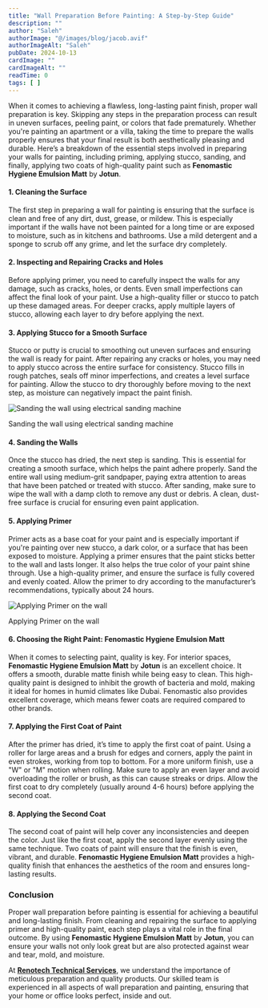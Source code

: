 ```yaml
---
title: "Wall Preparation Before Painting: A Step-by-Step Guide"
description: ""
author: "Saleh"
authorImage: "@/images/blog/jacob.avif"
authorImageAlt: "Saleh"
pubDate: 2024-10-13
cardImage: ""
cardImageAlt: ""
readTime: 0
tags: [ ]
---
```



When it comes to achieving a flawless, long-lasting paint finish, proper wall preparation is key. Skipping any steps in the preparation process can result in uneven surfaces, peeling paint, or colors that fade prematurely. Whether you're painting an apartment or a villa, taking the time to prepare the walls properly ensures that your final result is both aesthetically pleasing and durable. Here’s a breakdown of the essential steps involved in preparing your walls for painting, including priming, applying stucco, sanding, and finally, applying two coats of high-quality paint such as  **Fenomastic Hygiene Emulsion Matt**  by  **Jotun**.

#### 1.  **Cleaning the Surface**

The first step in preparing a wall for painting is ensuring that the surface is clean and free of any dirt, dust, grease, or mildew. This is especially important if the walls have not been painted for a long time or are exposed to moisture, such as in kitchens and bathrooms. Use a mild detergent and a sponge to scrub off any grime, and let the surface dry completely.

#### 2.  **Inspecting and Repairing Cracks and Holes**

Before applying primer, you need to carefully inspect the walls for any damage, such as cracks, holes, or dents. Even small imperfections can affect the final look of your paint. Use a high-quality filler or stucco to patch up these damaged areas. For deeper cracks, apply multiple layers of stucco, allowing each layer to dry before applying the next.

#### 3.  **Applying Stucco for a Smooth Surface**

Stucco or putty is crucial to smoothing out uneven surfaces and ensuring the wall is ready for paint. After repairing any cracks or holes, you may need to apply stucco across the entire surface for consistency. Stucco fills in rough patches, seals off minor imperfections, and creates a level surface for painting. Allow the stucco to dry thoroughly before moving to the next step, as moisture can negatively impact the paint finish.

  

![Sanding the wall using electrical sanding machine ](https://img1.wsimg.com/isteam/ip/c49a412a-7d5c-4c86-b371-17b58bdd84ac/IMG-20241008-WA0055.jpg/:/rs=w:1280 "Sanding the wall using electrical sanding machine ")

Sanding the wall using electrical sanding machine

#### 4.  **Sanding the Walls**

Once the stucco has dried, the next step is sanding. This is essential for creating a smooth surface, which helps the paint adhere properly. Sand the entire wall using medium-grit sandpaper, paying extra attention to areas that have been patched or treated with stucco. After sanding, make sure to wipe the wall with a damp cloth to remove any dust or debris. A clean, dust-free surface is crucial for ensuring even paint application.

#### 5.  **Applying Primer**

Primer acts as a base coat for your paint and is especially important if you're painting over new stucco, a dark color, or a surface that has been exposed to moisture. Applying a primer ensures that the paint sticks better to the wall and lasts longer. It also helps the true color of your paint shine through. Use a high-quality primer, and ensure the surface is fully covered and evenly coated. Allow the primer to dry according to the manufacturer’s recommendations, typically about 24 hours.

  

![Applying Primer on the wall](https://img1.wsimg.com/isteam/ip/c49a412a-7d5c-4c86-b371-17b58bdd84ac/WhatsApp%20Image%202024-10-04%20at%2014.00.00_646211cc.jpg/:/cr=t:0%25,l:0%25,w:100%25,h:100%25/rs=w:1280 "Applying Primer on the wall")

Applying Primer on the wall

#### 6.  **Choosing the Right Paint: Fenomastic Hygiene Emulsion Matt**

When it comes to selecting paint, quality is key. For interior spaces,  **Fenomastic Hygiene Emulsion Matt**  by  **Jotun**  is an excellent choice. It offers a smooth, durable matte finish while being easy to clean. This high-quality paint is designed to inhibit the growth of bacteria and mold, making it ideal for homes in humid climates like Dubai. Fenomastic also provides excellent coverage, which means fewer coats are required compared to other brands.

#### 7.  **Applying the First Coat of Paint**

After the primer has dried, it’s time to apply the first coat of paint. Using a roller for large areas and a brush for edges and corners, apply the paint in even strokes, working from top to bottom. For a more uniform finish, use a "W" or "M" motion when rolling. Make sure to apply an even layer and avoid overloading the roller or brush, as this can cause streaks or drips. Allow the first coat to dry completely (usually around 4-6 hours) before applying the second coat.

#### 8.  **Applying the Second Coat**

The second coat of paint will help cover any inconsistencies and deepen the color. Just like the first coat, apply the second layer evenly using the same technique. Two coats of paint will ensure that the finish is even, vibrant, and durable.  **Fenomastic Hygiene Emulsion Matt**  provides a high-quality finish that enhances the aesthetics of the room and ensures long-lasting results.

### Conclusion

Proper wall preparation before painting is essential for achieving a beautiful and long-lasting finish. From cleaning and repairing the surface to applying primer and high-quality paint, each step plays a vital role in the final outcome. By using  **Fenomastic Hygiene Emulsion Matt**  by  **Jotun**, you can ensure your walls not only look great but are also protected against wear and tear, mold, and moisture.

At  [**Renotech Technical Services**](https://www.instagram.com/renotechdubai/), we understand the importance of meticulous preparation and quality products. Our skilled team is experienced in all aspects of wall preparation and painting, ensuring that your home or office looks perfect, inside and out.
